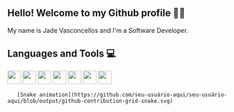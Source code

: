 ## Hello! Welcome to my Github profile 🤘🏼
<div>My name is Jade Vasconcellos and I'm a Software Developer.</div>

<h2>Languages and Tools 💻</h2>

<div>
  <img src="https://cdn.jsdelivr.net/gh/devicons/devicon@latest/icons/html5/html5-original.svg" height=30px, width=30px/>
  <img src="https://cdn.jsdelivr.net/gh/devicons/devicon@latest/icons/css3/css3-original.svg" height=30px, width=30px />
  <img src="https://cdn.jsdelivr.net/gh/devicons/devicon@latest/icons/javascript/javascript-original.svg" height=30px, width=30px/>
  <img src="https://cdn.jsdelivr.net/gh/devicons/devicon@latest/icons/go/go-original.svg" height=30px, width=30px />
  <img src="https://cdn.jsdelivr.net/gh/devicons/devicon@latest/icons/react/react-original.svg" height=30px, width=30px/>
  <img src="https://cdn.jsdelivr.net/gh/devicons/devicon@latest/icons/npm/npm-original-wordmark.svg" height=30px, width=30px />
  <img src="https://cdn.jsdelivr.net/gh/devicons/devicon@latest/icons/git/git-original.svg" height=30px, width=30px/>
          
                  
</div>

       [Snake animation](https://github.com/seu-usuário-aqui/seu-usuário-aqui/blob/output/github-contribution-grid-snake.svg)

